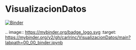 # VisualizacionDatos
[![Binder](https://mybinder.org/badge_logo.svg)](https://mybinder.org/v2/gh/carlrinc/VisualizacionDatos/main?labpath=00_00_binder.ipynb)

.. image:: https://mybinder.org/badge_logo.svg
 :target: https://mybinder.org/v2/gh/carlrinc/VisualizacionDatos/main?labpath=00_00_binder.ipynb
 
